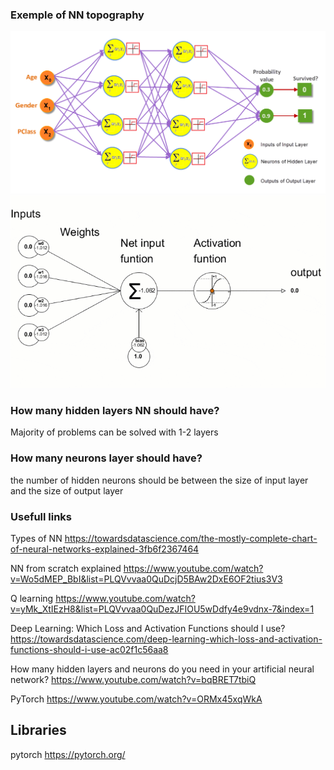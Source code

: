 


### Exemple of NN topography

![example of NN](nn.png)
![example of NN](nn.gif)

### How many hidden layers NN should have?

Majority of problems can be solved with 1-2 layers


### How many neurons layer should have?

the number of hidden neurons should be between the size of input layer and the size of output layer


### Usefull links

Types of NN https://towardsdatascience.com/the-mostly-complete-chart-of-neural-networks-explained-3fb6f2367464

NN from scratch explained https://www.youtube.com/watch?v=Wo5dMEP_BbI&list=PLQVvvaa0QuDcjD5BAw2DxE6OF2tius3V3

Q learning https://www.youtube.com/watch?v=yMk_XtIEzH8&list=PLQVvvaa0QuDezJFIOU5wDdfy4e9vdnx-7&index=1

Deep Learning: Which Loss and Activation Functions should I use? https://towardsdatascience.com/deep-learning-which-loss-and-activation-functions-should-i-use-ac02f1c56aa8

How many hidden layers and neurons do you need in your artificial neural network? https://www.youtube.com/watch?v=bqBRET7tbiQ

PyTorch https://www.youtube.com/watch?v=ORMx45xqWkA

## Libraries
pytorch https://pytorch.org/
